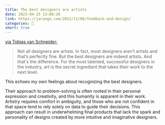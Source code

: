 ```yaml
---
title: The best designers are artists
date: 2023-04-25 13:08:28
link: https://jarango.com/2022/11/08/feedback-and-design/
categories: 🔖
short: true
---
```


[via Tobias van Schneider:](https://vanschneider.com/blog/the-best-designers-are-artists/)

> Not all designers are artists. In fact, most designers aren’t artists and that’s perfectly fine. But the best designers are indeed artists. And that's the difference. For the most talented, successful designers in the industry, art is the secret ingredient that takes their work to the next level.

This echoes my own feelings about recognizing the best designers.

Their approach to problem-solving is often rooted in their personal expression and creativity, and this humanity is apparent in their work. Artistry requires comfort in ambiguity, and those who are not confident in that space tend to rely solely on data to guide their decisions. This approach can result in underwhelming final products that lack the spark and personality of designs created by more intuitive and imaginative designers.
